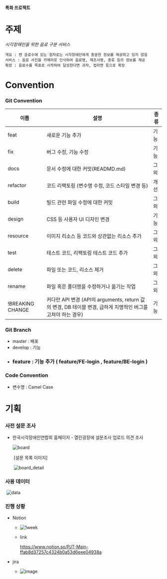 #### 특화 프로젝트

# 주제
*시각장애인을 위한 음료 구분 서비스*           

```
개요 : 캔 음료수에 있는 점자로는 시각장애인에게 충분한 정보를 제공하고 있지 않음          
서비스 : 음료 사진을 카메라로 인식하여 음료명, 제조사명, 종류 등의 정보를 제공         
확장 : 음료수를 목표로 시작하여 달성한다면 과자, 컵라면 등으로 확장
```

# Convention

### Git Convention
|이름|설명|종류|
|-----|------|---|
|feat|새로운 기능 추가|기능|
|fix|버그 수정, 기능 수정|기능|
|docs|문서 수정에 대한 커밋(READMD.md)|그외|
|refactor|코드 리팩토링 (변수명 수정, 코드 스타일 변경 등)|개선|
|build|빌드 관련 파일 수정에 대한 커밋|그외|
|design|CSS 등 사용자 UI 디자인 변경|기능|
|resource|이미지 리소스 등 코드와 상관없는 리소스 추가|그외|
|test|테스트 코드, 리팩토링 테스트 코드 추가|그외|
|delete|파일 또는 코드, 리소스 제거|그외|
|rename|파일 혹은 폴더명을 수정하거나 옮기는 작업|그외|
|!BREAKING CHANGE|커다란 API 변경 (API의 arguments, return 값의 변경, DB 테이블 변경, 급하게 치명적인 버그를 고쳐야 하는 경우)|기능|

### Git Branch
- master : 배포
- develop : 기능
- ### feature : 기능 추가 ( feature/FE-login , feature/BE-login )

### Code Convention
- 변수명 : Camel Case



# 기획

### 사전 설문 조사

- 한국시각장애인연합회 홈페이지 - 열린광장에 설문조사 업로드 의견 조사 

  ![board](/uploads/9a51758fa54c93fdc991883ebbb5ec3b/board.PNG)

  ​	[설문 목록 이미지]

  ​	![board_detail](/uploads/3e425a8969dbddb29c9531c0bd73d1c3/board_detail.PNG)

### 사용 데이터

​	![data](/uploads/9c41331c59476ad033e09749906b1d18/data.PNG)

### 진행 상황

- Notion

  - ![1week](/uploads/f89e7c1c2b3d17e2c61ff819a067e1ea/1week.PNG)

  - link

    https://www.notion.so/PJT-Main-ffab8d37257c4324b0a53d6eee04938a

- jira

  - ![image](/uploads/4598f438b2fd77b5282b58b25416e8b0/image.png)



